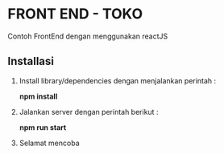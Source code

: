 # FRONT END - TOKO 

Contoh FrontEnd dengan menggunakan reactJS


## Installasi
1. Install library/dependencies dengan menjalankan perintah :

    **npm install**

2. Jalankan server dengan perintah berikut : 

    **npm run start**
    
3. Selamat mencoba
